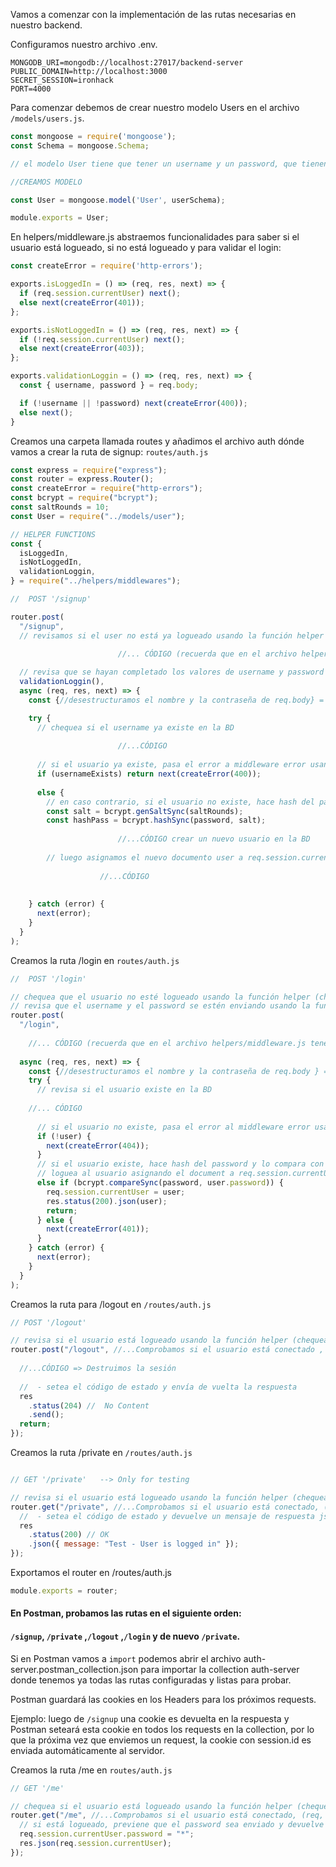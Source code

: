 Vamos a comenzar con la implementación de las rutas necesarias en nuestro backend.

Configuramos nuestro archivo .env.

```
MONGODB_URI=mongodb://localhost:27017/backend-server
PUBLIC_DOMAIN=http://localhost:3000
SECRET_SESSION=ironhack
PORT=4000
```

Para comenzar debemos de crear nuestro modelo Users en el archivo `/models/users.js`.

```js
const mongoose = require('mongoose');
const Schema = mongoose.Schema;

// el modelo User tiene que tener un username y un password, que tienen que ser strings. También deberán tener un timestamps.

//CREAMOS MODELO

const User = mongoose.model('User', userSchema);

module.exports = User;
```

En helpers/middleware.js abstraemos funcionalidades para saber si el usuario está logueado, si no está logueado y para validar el login:

```js
const createError = require('http-errors');

exports.isLoggedIn = () => (req, res, next) => {
  if (req.session.currentUser) next();
  else next(createError(401));
};

exports.isNotLoggedIn = () => (req, res, next) => {
  if (!req.session.currentUser) next();
  else next(createError(403));
};

exports.validationLoggin = () => (req, res, next) => {
  const { username, password } = req.body;

  if (!username || !password) next(createError(400));
  else next();
}
```

Creamos una carpeta llamada routes y añadimos el archivo auth dónde vamos a crear la ruta de signup: `routes/auth.js`

```js
const express = require("express");
const router = express.Router();
const createError = require("http-errors");
const bcrypt = require("bcrypt");
const saltRounds = 10;
const User = require("../models/user");

// HELPER FUNCTIONS
const {
  isLoggedIn,
  isNotLoggedIn,
  validationLoggin,
} = require("../helpers/middlewares");

//  POST '/signup'

router.post(
  "/signup",
  // revisamos si el user no está ya logueado usando la función helper (chequeamos si existe req.session.currentUser)

    					//... CÓDIGO (recuerda que en el archivo helpers/middleware.js tenemos las funciones de validación)
  
  // revisa que se hayan completado los valores de username y password usando la función helper
  validationLoggin(),
  async (req, res, next) => {
    const {//desestructuramos el nombre y la contraseña de req.body} = req.body;

    try {
      // chequea si el username ya existe en la BD
      
						//...CÓDIGO 
      
      // si el usuario ya existe, pasa el error a middleware error usando next()
      if (usernameExists) return next(createError(400));
    
      else {
        // en caso contrario, si el usuario no existe, hace hash del password y crea un nuevo usuario en la BD
        const salt = bcrypt.genSaltSync(saltRounds);
        const hashPass = bcrypt.hashSync(password, salt);
        
						//...CÓDIGO crear un nuevo usuario en la BD
        
        // luego asignamos el nuevo documento user a req.session.currentUser y luego enviamos la respuesta en json
        
   					//...CÓDIGO
        
        
    } catch (error) {
      next(error);
    }
  }
);
```

Creamos la ruta /login en `routes/auth.js`

```js
//  POST '/login'

// chequea que el usuario no esté logueado usando la función helper (chequea si existe req.session.currentUser)
// revisa que el username y el password se estén enviando usando la función helper
router.post(
  "/login",
  
  	//... CÓDIGO (recuerda que en el archivo helpers/middleware.js tenemos las funciones de validación)
  
  async (req, res, next) => {
    const {//desestructuramos el nombre y la contraseña de req.body } = req.body;
    try {
      // revisa si el usuario existe en la BD
      
  	//... CÓDIGO
      
      // si el usuario no existe, pasa el error al middleware error usando next()
      if (!user) {
        next(createError(404));
      }
      // si el usuario existe, hace hash del password y lo compara con el de la BD
      // loguea al usuario asignando el document a req.session.currentUser, y devuelve un json con el user
      else if (bcrypt.compareSync(password, user.password)) {
        req.session.currentUser = user;
        res.status(200).json(user);
        return;
      } else {
        next(createError(401));
      }
    } catch (error) {
      next(error);
    }
  }
);
```

Creamos la ruta para /logout en `/routes/auth.js`

```js
// POST '/logout'

// revisa si el usuario está logueado usando la función helper (chequea si la sesión existe), y luego destruimos la sesión
router.post("/logout", //...Comprobamos si el usuario está conectado , (req, res, next) => {
            
  //...CÓDIGO => Destruimos la sesión
            
  //  - setea el código de estado y envía de vuelta la respuesta
  res
    .status(204) //  No Content
    .send();
  return;
});
```

Creamos la ruta /private en `/routes/auth.js`

```js

// GET '/private'   --> Only for testing

// revisa si el usuario está logueado usando la función helper (chequea si existe la sesión), y devuelve un mensaje
router.get("/private", //...Comprobamos si el usuario está conectado, (req, res, next) => {
  //  - setea el código de estado y devuelve un mensaje de respuesta json
  res
    .status(200) // OK
    .json({ message: "Test - User is logged in" });
});
```

Exportamos el router en /routes/auth.js

```js
module.exports = router;
```

#### En Postman, probamos las rutas en el siguiente orden:

####   `/signup`,  `/private` ,`/logout` ,`/login` y de nuevo `/private`.

Si en Postman vamos a `import` podemos abrir el archivo auth-server.postman_collection.json para importar la collection auth-server donde tenemos ya todas las rutas configuradas y listas para probar.

Postman guardará las cookies en los Headers para los próximos requests.

Ejemplo: luego de `/signup` una cookie es devuelta en la respuesta y Postman seteará esta cookie en todos los requests en la collection, por lo que la próxima vez que enviemos un request, la cookie con session.id es enviada automáticamente al servidor.

Creamos la ruta /me en `routes/auth.js`

```js
// GET '/me'

// chequea si el usuario está logueado usando la función helper (chequea si existe la sesión)
router.get("/me", //...Comprobamos si el usuario está conectado, (req, res, next) => {
  // si está logueado, previene que el password sea enviado y devuelve un json con los datos del usuario (disponibles en req.session.currentUser)
  req.session.currentUser.password = "*";
  res.json(req.session.currentUser);
});
```